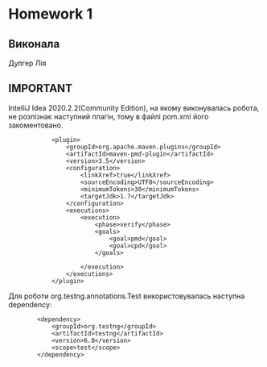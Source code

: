 # Homework 1

## Виконала
Дулгер Лія

## IMPORTANT
IntelliJ Idea 2020.2.2(Community Edition), на якому виконувалась
робота, не розпізнає наступний плагін, тому в файлі pom.xml
його закоментовано.
````
            <plugin>
                <groupId>org.apache.maven.plugins</groupId>
                <artifactId>maven-pmd-plugin</artifactId>
                <version>3.5</version>
                <configuration>
                    <linkXref>true</linkXref>
                    <sourceEncoding>UTF8</sourceEncoding>
                    <minimumTokens>30</minimumTokens>
                    <targetJdk>1.7</targetJdk>
                </configuration>
                <executions>
                    <execution>
                        <phase>verify</phase>
                        <goals>
                            <goal>pmd</goal>
                            <goal>cpd</goal>
                        </goals>

                    </execution>
                </executions>
            </plugin>
````
Для роботи org.testng.annotations.Test використовувалась наступна 
dependency:
````
        <dependency>
            <groupId>org.testng</groupId>
            <artifactId>testng</artifactId>
            <version>6.8</version>
            <scope>test</scope>
        </dependency>
````